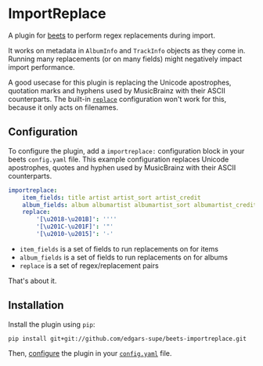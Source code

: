 # ImportReplace

A plugin for [beets](https://github.com/beetbox/beets) to perform regex
replacements during import. 

It works on metadata in `AlbumInfo` and `TrackInfo` objects as they come in.
Running many replacements (or on many fields) might negatively impact import
performance.

A good usecase for this plugin is replacing the Unicode apostrophes, quotation
marks and hyphens used by MusicBrainz with their ASCII counterparts. The
built-in [`replace`](https://beets.readthedocs.io/en/stable/reference/config.html#replace)
configuration won't work for this, because it only acts on filenames. 

## Configuration

To configure the plugin, add a `importreplace:` configuration block in your
beets `config.yaml` file. This example configuration replaces Unicode
apostrophes, quotes and hyphen used by MusicBrainz with their ASCII
counterparts.

```yaml
importreplace:
    item_fields: title artist artist_sort artist_credit
    album_fields: album albumartist albumartist_sort albumartist_credit
    replace:
        '[\u2018-\u201B]': ''''
        '[\u201C-\u201F]': '"'
        '[\u2010-\u2015]': '-'
```
* `item_fields` is a set of fields to run replacements on for items
* `album_fields` is a set of fields to run replacements on for albums
* `replace` is a set of regex/replacement pairs

That's about it.

## Installation

Install the plugin using `pip`:
```shell
pip install git+git://github.com/edgars-supe/beets-importreplace.git
```
Then, [configure](#configuration) the plugin in your
[`config.yaml`](https://beets.readthedocs.io/en/latest/plugins/index.html) file.
